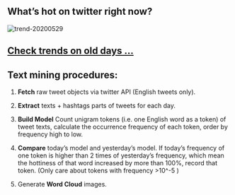 ## What’s hot on twitter right now?

![trend-20200529][wordcloud]

[wordcloud]: https://raw.githubusercontent.com/xdqc/tweet-trend-everyday/master/word-cloud/trend-20200529.png?token=AF5V4P7ADR6KQBZ4CEDTNIK6AXRMU "trend-20200529"

## [Check trends on old days ...](https://github.com/xdqc/tweet-trend-everyday/tree/master/word-cloud)

## Text mining procedures:

1. **Fetch** raw tweet objects via twitter API (English tweets only).

2. **Extract** texts + hashtags parts of tweets for each day.

3. **Build Model** Count unigram tokens (i.e. one English word as a token) of tweet texts, calculate the occurrence frequency of each token, order by frequency high to low.

4. **Compare** today’s model and yesterday’s model. If today’s frequency of one token is higher than 2 times of yesterday’s frequency, which mean the hottiness of that word increased by more than 100%, record that token. (Only care about tokens with frequency >10^-5 )

5. Generate **Word Cloud** images.
